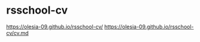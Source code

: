# rsschool-cv
https://olesia-09.github.io/rsschool-cv/
https://olesia-09.github.io/rsschool-cv/cv.md
